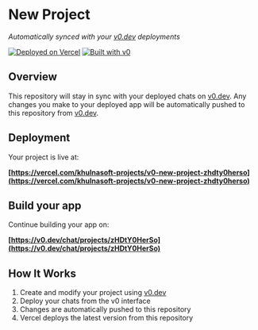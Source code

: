 # New Project

*Automatically synced with your [v0.dev](https://v0.dev) deployments*

[![Deployed on Vercel](https://img.shields.io/badge/Deployed%20on-Vercel-black?style=for-the-badge&logo=vercel)](https://vercel.com/khulnasoft-projects/v0-new-project-zhdty0herso)
[![Built with v0](https://img.shields.io/badge/Built%20with-v0.dev-black?style=for-the-badge)](https://v0.dev/chat/projects/zHDtY0HerSo)

## Overview

This repository will stay in sync with your deployed chats on [v0.dev](https://v0.dev).
Any changes you make to your deployed app will be automatically pushed to this repository from [v0.dev](https://v0.dev).

## Deployment

Your project is live at:

**[https://vercel.com/khulnasoft-projects/v0-new-project-zhdty0herso](https://vercel.com/khulnasoft-projects/v0-new-project-zhdty0herso)**

## Build your app

Continue building your app on:

**[https://v0.dev/chat/projects/zHDtY0HerSo](https://v0.dev/chat/projects/zHDtY0HerSo)**

## How It Works

1. Create and modify your project using [v0.dev](https://v0.dev)
2. Deploy your chats from the v0 interface
3. Changes are automatically pushed to this repository
4. Vercel deploys the latest version from this repository